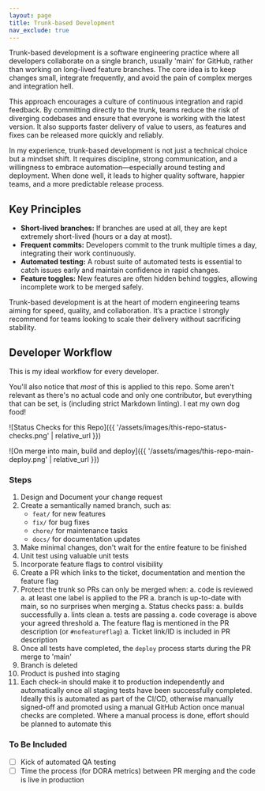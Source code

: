 ```yaml
---
layout: page
title: Trunk-based Development
nav_exclude: true
---
```


Trunk-based development is a software engineering practice where all developers
collaborate on a single branch, usually 'main' for GitHub, rather than working
on long-lived feature branches. The core idea is to keep changes small, integrate
frequently, and avoid the pain of complex merges and integration hell.

This approach encourages a culture of continuous integration and rapid feedback.
By committing directly to the trunk, teams reduce the risk of diverging codebases
and ensure that everyone is working with the latest version. It also supports
faster delivery of value to users, as features and fixes can be released more
quickly and reliably.

In my experience, trunk-based development is not just a technical choice
but a mindset shift. It requires discipline, strong communication, and a
willingness to embrace automation—especially around testing and deployment.
When done well, it leads to higher quality software, happier teams, and a
more predictable release process.

## Key Principles

- **Short-lived branches:** If branches are used at all, they are kept
  extremely short-lived (hours or a day at most).
- **Frequent commits:** Developers commit to the trunk multiple times a
  day, integrating their work continuously.
- **Automated testing:** A robust suite of automated tests is essential
  to catch issues early and maintain confidence in rapid changes.
- **Feature toggles:** New features are often hidden behind toggles,
  allowing incomplete work to be merged safely.

Trunk-based development is at the heart of modern engineering teams
aiming for speed, quality, and collaboration. It’s a practice I strongly
recommend for teams looking to scale their delivery without sacrificing
stability.

## Developer Workflow

This is my ideal workflow for every developer.

You'll also notice that _most_ of this is applied to this repo. Some aren't
relevant as there's no actual code and only one contributor, but everything that
can be set, is (including strict Markdown linting). I eat my own dog food!

![Status Checks for this Repo]({{
  '/assets/images/this-repo-status-checks.png' | relative_url
}})

![On merge into main, build and deploy]({{
  '/assets/images/this-repo-main-deploy.png' | relative_url
}})

### Steps

1. Design and Document your change request
1. Create a semantically named branch, such as:
   - `feat/` for new features
   - `fix/` for bug fixes
   - `chore/` for maintenance tasks
   - `docs/` for documentation updates
1. Make minimal changes, don't wait for the entire feature to be finished
1. Unit test using valuable unit tests
1. Incorporate feature flags to control visibility
1. Create a PR which links to the ticket, documentation and mention the feature
   flag
1. Protect the trunk so PRs can only be merged when:
   a. code is reviewed
   a. at least one label is applied to the PR
   a. branch is up-to-date with main, so no surprises when merging
   a. Status checks pass:
      a. builds successfully
      a. lints clean
      a. tests are passing
   a. code coverage is above your agreed threshold
   a. The feature flag is mentioned in the PR description (or `#nofeatureflag`)
   a. Ticket link/ID is included in PR description
1. Once all tests have completed, the `deploy` process
   starts during the PR merge to 'main'
1. Branch is deleted
1. Product is pushed into staging
1. Each check-in should make it to production independently and automatically
   once all staging tests have been successfully completed. Ideally this is
   automated as part of the CI/CD, otherwise manually signed-off and promoted
   using a manual GitHub Action once manual checks are completed. Where a
   manual process is done, effort should be planned to automate this

### To Be Included

- [ ] Kick of automated QA testing
- [ ] Time the process (for DORA metrics) between PR
      merging and the code is live in production

